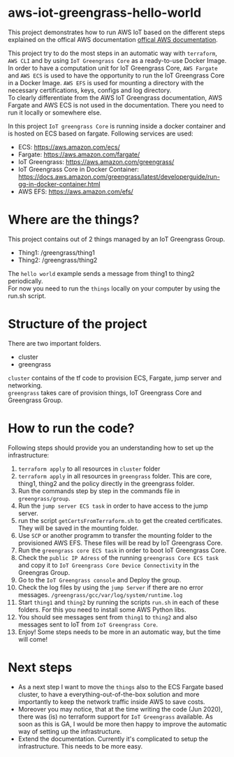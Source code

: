 # aws-iot-greengrass-hello-world

This project demonstrates how to run AWS IoT based on the different steps explained on the offical AWS documentation  [offical AWS documentation](https://docs.aws.amazon.com/greengrass/latest/developerguide/gg-gs.html).  
  
This project try to do the most steps in an automatic way with `terraform`, `AWS CLI` and by using `IoT Greengrass Core` as a ready-to-use Docker Image. In order to have a computation unit for IoT Greengrass Core, `AWS Fargate` and `AWS ECS` is used to have the opportunity to run the IoT Greengrass Core in a Docker Image. `AWS EFS` is used for mounting a directory with the necessary certifications, keys, configs and log directory.  
To clearly differentiate from the AWS IoT Greengrass documentation, AWS Fargate and AWS ECS is not used in the documentation. There you need to run it locally or somewhere else.  
  
In this project `IoT greengrass Core` is running inside a docker container and is hosted on ECS based on fargate. Following services are used:  
* ECS: https://aws.amazon.com/ecs/
* Fargate: https://aws.amazon.com/fargate/
* IoT Greengrass: https://aws.amazon.com/greengrass/
* IoT Greengrass Core in Docker Container: https://docs.aws.amazon.com/greengrass/latest/developerguide/run-gg-in-docker-container.html
* AWS EFS: https://aws.amazon.com/efs/

# Where are the things?

This project contains out of 2 things managed by an IoT Greengrass Group.
* Thing1: /greengrass/thing1
* Thing2: /greengrass/thing2
  
The `hello world` example sends a message from thing1 to thing2 periodically.  
For now you need to run the `things` locally on your computer by using the run.sh script.  

# Structure of the project

There are two important folders.
* cluster
* greengrass

`cluster` contains of the tf code to provision ECS, Fargate, jump server and networking.  
`greengrass` takes care of provision things, IoT Greengrass Core and Greengrass Group.

# How to run the code?

Following steps should provide you an understanding how to set up the infrastructure:
1. `terraform apply` to all resources in `cluster` folder
2. `terraform apply` in all resources in `greengrass` folder. This are core, thing1, thing2 and the policy directly in the greengrass folder.
3. Run the commands step by step in the commands file in `greengrass/group`. 
4. Run the `jump server ECS task` in order to have access to the jump server. 
5. run the script `getCertsFromTerraform.sh` to get the created certificates. They will be saved in the mounting folder.
6. Use `SCP` or another programm to transfer the mounting folder to the provisioned AWS EFS. These files will be read by IoT Greengrass Core.
7. Run the `greengrass core ECS task` in order to boot IoT Greengrass Core.
8. Check the `public IP Adress` of the running `greengrass Core ECS task` and copy it to `IoT Greengrass Core Device Connectivity` in the Greengras Group.
9. Go to the `IoT Greengrass console` and Deploy the group.
10. Check the log files by using the `jump Server` if there are no error messages. `/greengrass/gcc/var/log/system/runtime.log`
11. Start `thing1` and `thing2` by running the scripts `run.sh` in each of these folders. For this you need to install some AWS Python libs.
12. You should see messages sent from `thing1` to `thing2` and also messages sent to IoT from `IoT Greengrass Core`.
12. Enjoy! Some steps needs to be more in an automatic way, but the time will come!


# Next steps

* As a next step I want to move the `things` also to the ECS Fargate based cluster, to have a everything-out-of-the-box solution and more importantly to keep the network traffic inside AWS to save costs.  
* Moreover you may notice, that at the time writing the code (Jun 2020), there was (is) no terraform support for `IoT Greengrass` available. As soon as this is GA, I would be more then happy to improve the automatic way of setting up the infrastructure.  
* Extend the documentation. Currently it's complicated to setup the infrastructure. This needs to be more easy.